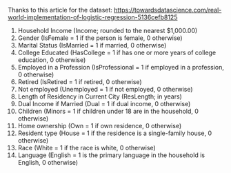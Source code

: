 Thanks to this article for the dataset: https://towardsdatascience.com/real-world-implementation-of-logistic-regression-5136cefb8125

1. Household Income (Income; rounded to the nearest $1,000.00)
2. Gender (IsFemale = 1 if the person is female, 0 otherwise)
3. Marital Status (IsMarried = 1 if married, 0 otherwise)
4. College Educated (HasCollege = 1 if has one or more years of college education, 0 otherwise)
5. Employed in a Profession (IsProfessional = 1 if employed in a profession, 0 otherwise)
6. Retired (IsRetired = 1 if retired, 0 otherwise)
7. Not employed (Unemployed = 1 if not employed, 0 otherwise)
8. Length of Residency in Current City (ResLength; in years)
9. Dual Income if Married (Dual = 1 if dual income, 0 otherwise)
10. Children (Minors = 1 if children under 18 are in the household, 0 otherwise)
11. Home ownership (Own = 1 if own residence, 0 otherwise)
12. Resident type (House = 1 if the residence is a single-family house, 0 otherwise)
13. Race (White = 1 if the race is white, 0 otherwise)
14. Language (English = 1 is the primary language in the household is English, 0 otherwise)
